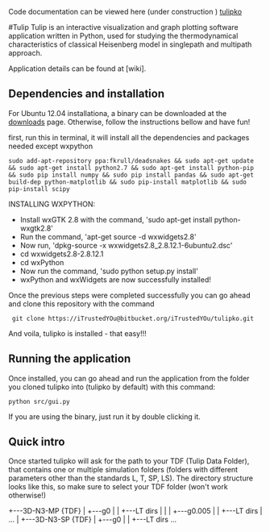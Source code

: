 Code documentation can be viewed here (under construction ) [tulipko](http://itrustedyou.bitbucket.org/tulipko)

#Tulip
Tulip is an interactive visualization and graph plotting software application written in Python, used for studying the thermodynamical characteristics of classical Heisenberg model in singlepath and multipath approach.

Application details can be found at [wiki].

## Dependencies and installation

For Ubuntu 12.04 installationa, a binary
can be downloaded at the [downloads](https://bitbucket.org/iTrustedYOu/tulipko/downloads) page. Otherwise, follow the instructions bellow and have fun!


first, run this in terminal, it will install all the dependencies and packages needed
except wxpython

```
sudo add-apt-repository ppa:fkrull/deadsnakes && sudo apt-get update && sudo apt-get install python2.7 && sudo apt-get install python-pip && sudo pip install numpy && sudo pip install pandas && sudo apt-get build-dep python-matplotlib && sudo pip-install matplotlib && sudo pip-install scipy
```
INSTALLING WXPYTHON:

  -   Install wxGTK 2.8 with the command, 'sudo apt-get install python-wxgtk2.8'
  -   Run the command, 'apt-get source -d wxwidgets2.8'
  -   Now run, 'dpkg-source -x wxwidgets2.8_2.8.12.1-6ubuntu2.dsc'
  -   cd wxwidgets2.8-2.8.12.1
  -   cd wxPython
  -   Now run the command, 'sudo python setup.py install'
  -   wxPython and wxWidgets are now successfully installed!


Once the previous steps were completed successfully you can go 
ahead and clone this repository with the command

```
 git clone https://iTrustedYOu@bitbucket.org/iTrustedYOu/tulipko.git
```

And voila, tulipko is installed - that easy!!! 


## Running the application

Once installed, you can go ahead and run the application
from the folder you cloned tulipko into (tulipko by default)
with this command:

```
python src/gui.py
```

If you are using the binary, just run it by double clicking it.


## Quick intro

Once started tulipko will ask for the path to your TDF (Tulip Data Folder),
that contains one or multiple 
simulation folders (folders with different parameters other than the standards
L, T, SP, LS). The directory structure looks like this, so make sure to select
your TDF folder (won't work otherwise!)

+---3D-N3-MP   {TDF}
|   +---g0
|   |   +---LT dirs
|   |
|   +---g0.005
|   |   +---LT dirs
|   ...
|
+---3D-N3-SP   {TDF}
|   +---g0
|   |   +---LT dirs
...

